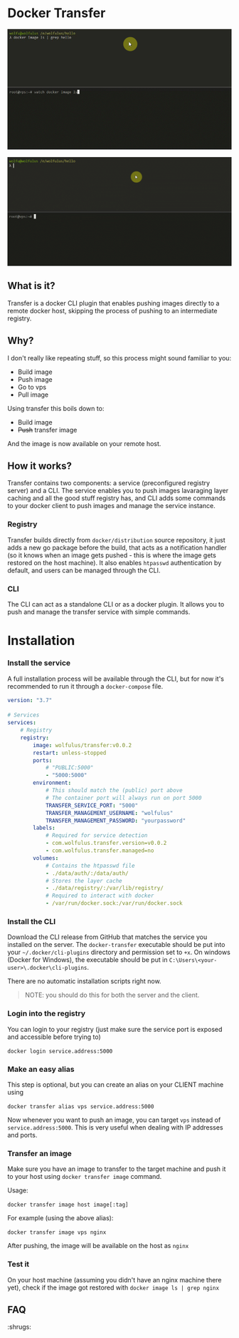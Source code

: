 # Docker Transfer

![Transfer](.github/images/demo.gif)

![Transfer](.github/images/demo2.gif)

## What is it?

Transfer is a docker CLI plugin that enables pushing images directly to a remote docker host, skipping the process of pushing to an intermediate registry.

## Why?

I don't really like repeating stuff, so this process might sound familiar to you:

-   Build image
-   Push image
-   Go to vps
-   Pull image

Using transfer this boils down to:

-   Build image
-   ~~Push~~ transfer image

And the image is now available on your remote host.

## How it works?

Transfer contains two components: a service (preconfigured registry server) and a CLI. The service enables you to push images lavaraging layer caching and all the good stuff registry has, and CLI adds some commands to your docker client to push images and manage the service instance.

### Registry

Transfer builds directly from `docker/distribution` source repository, it just adds a new go package before the build, that acts as a notification handler (so it knows when an image gets pushed - this is where the image gets restored on the host machine). It also enables `htpasswd` authentication by default, and users can be managed through the CLI.

### CLI

The CLI can act as a standalone CLI or as a docker plugin. It allows you to push and manage the transfer service with simple commands.

# Installation

### Install the service

A full installation process will be available through the CLI, but for now it's recommended to run it through a `docker-compose` file.

```yaml
version: "3.7"

# Services
services:
    # Registry
    registry:
        image: wolfulus/transfer:v0.0.2
        restart: unless-stopped
        ports:
            # "PUBLIC:5000"
            - "5000:5000"
        environment:
            # This should match the (public) port above
            # The container port will always run on port 5000
            TRANSFER_SERVICE_PORT: "5000"
            TRANSFER_MANAGEMENT_USERNAME: "wolfulus"
            TRANSFER_MANAGEMENT_PASSWORD: "yourpassword"
        labels:
            # Required for service detection
            - com.wolfulus.transfer.version=v0.0.2
            - com.wolfulus.transfer.managed=no
        volumes:
            # Contains the htpasswd file
            - ./data/auth/:/data/auth/
            # Stores the layer cache
            - ./data/registry/:/var/lib/registry/
            # Required to interact with docker
            - /var/run/docker.sock:/var/run/docker.sock
```

### Install the CLI

Download the CLI release from GitHub that matches the service you installed on the server. The `docker-transfer` executable should be put into your `~/.docker/cli-plugins` directory and permission set to `+x`. On windows (Docker for Windows), the executable should be put in `C:\Users\<your-user>\.docker\cli-plugins`.

There are no automatic installation scripts right now.

> NOTE: you should do this for both the server and the client.

### Login into the registry

You can login to your registry (just make sure the service port is exposed and accessible before trying to)

`docker login service.address:5000`

### Make an easy alias

This step is optional, but you can create an alias on your CLIENT machine using

`docker transfer alias vps service.address:5000`

Now whenever you want to push an image, you can target `vps` instead of `service.address:5000`. This is very useful when dealing with IP addresses and ports.

### Transfer an image

Make sure you have an image to transfer to the target machine and push it to your host using `docker transfer image` command.

Usage:

`docker transfer image host image[:tag]`

For example (using the above alias):

`docker transfer image vps nginx`

After pushing, the image will be available on the host as `nginx`

### Test it

On your host machine (assuming you didn't have an nginx machine there yet), check if the image got restored with `docker image ls | grep nginx`

## FAQ

:shrugs:
